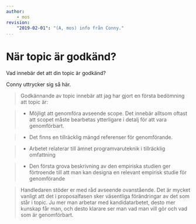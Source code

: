 ```yaml
---
author:
    - mos
revision:
    "2019-02-01": "(A, mos) info från Conny."
...
```

När topic är godkänd?
==================================

Vad innebär det att din topic är godkänd?

Conny uttrycker sig så här.

> Godkännande av topic innebär att jag har gjort en första bedömning att topic är:

> - Möjligt att genomföra avseende scope. Det innebär alltsom oftast att scopet måste bearbetas ytterligare i detalj för att vara genomförbart.

> - Det finns en tillräcklig mängd referenser för genomförande.

> - Arbetet relaterar till ämnet programvaruteknik i tillräcklig omfattning

> - Den första grova beskrivning av den empiriska studien ger förtroende till att man kan designa en relevant empirisk studie för genomförande

> Handledaren stöder er med råd avseende ovanstående. Det är mycket vanligt att det i proposalfasen sker väsentliga förändringar av det som står i topic. Ju mer man arbetar med kandidatarbetet, desto mer kunskap får man, och desto klarare ser man vad man vill gör och vad som är genomförbart.
